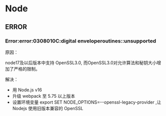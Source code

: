 # Node

## ERROR

### Error:error:0308010C:digital enveloperoutines::unsupported

原因：

node17及以后版本中支持 OpenSSL3.0, 而OpenSSL3.0对允许算法和秘钥大小增加了严格的限制。

解决：

- 用 Node.js v16
- 升级 webpack 至 5.75 以上版本
- 设置环境变量 export SET NODE_OPTIONS=--openssl-legacy-provider ,让 Nodejs 使用旧版本兼容的 OpenSSL
